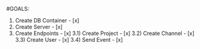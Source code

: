 #GOALS:

1) Create DB Container - [x]
2) Create Server - [x]
3) Create Endpoints - [x]
3.1) Create Project - [x]
3.2) Create Channel - [x]
3.3) Create User - [x]
3.4) Send Event - [x]

